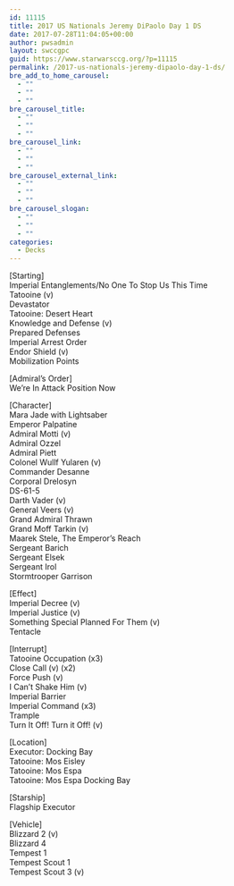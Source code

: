```yaml
---
id: 11115
title: 2017 US Nationals Jeremy DiPaolo Day 1 DS
date: 2017-07-28T11:04:05+00:00
author: pwsadmin
layout: swccgpc
guid: https://www.starwarsccg.org/?p=11115
permalink: /2017-us-nationals-jeremy-dipaolo-day-1-ds/
bre_add_to_home_carousel:
  - ""
  - ""
  - ""
bre_carousel_title:
  - ""
  - ""
  - ""
bre_carousel_link:
  - ""
  - ""
  - ""
bre_carousel_external_link:
  - ""
  - ""
  - ""
bre_carousel_slogan:
  - ""
  - ""
  - ""
categories:
  - Decks
---
```

[Starting]  
Imperial Entanglements/No One To Stop Us This Time  
Tatooine (v)  
Devastator  
Tatooine: Desert Heart  
Knowledge and Defense (v)  
Prepared Defenses  
Imperial Arrest Order  
Endor Shield (v)  
Mobilization Points

[Admiral&#8217;s Order]  
We&#8217;re In Attack Position Now

[Character]  
Mara Jade with Lightsaber  
Emperor Palpatine  
Admiral Motti (v)  
Admiral Ozzel  
Admiral Piett  
Colonel Wullf Yularen (v)  
Commander Desanne  
Corporal Drelosyn  
DS-61-5  
Darth Vader (v)  
General Veers (v)  
Grand Admiral Thrawn  
Grand Moff Tarkin (v)  
Maarek Stele, The Emperor&#8217;s Reach  
Sergeant Barich  
Sergeant Elsek  
Sergeant Irol  
Stormtrooper Garrison

[Effect]  
Imperial Decree (v)  
Imperial Justice (v)  
Something Special Planned For Them (v)  
Tentacle

[Interrupt]  
Tatooine Occupation (x3)  
Close Call (v) (x2)  
Force Push (v)  
I Can&#8217;t Shake Him (v)  
Imperial Barrier  
Imperial Command (x3)  
Trample  
Turn It Off! Turn it Off! (v)

[Location]  
Executor: Docking Bay  
Tatooine: Mos Eisley  
Tatooine: Mos Espa  
Tatooine: Mos Espa Docking Bay

[Starship]  
Flagship Executor

[Vehicle]  
Blizzard 2 (v)  
Blizzard 4  
Tempest 1  
Tempest Scout 1  
Tempest Scout 3 (v)